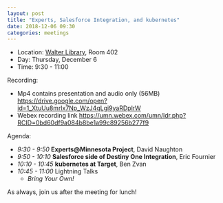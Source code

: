 ```yaml
---
layout: post
title: "Experts, Salesforce Integration, and kubernetes"
date: 2018-12-06 09:30
categories: meetings
---
```


- Location: [Walter Library](http://campusmaps.umn.edu/walter-library), Room 402
- Day: Thursday, December 6
- Time: 9:30 - 11:00

Recording:

- Mp4 contains presentation and audio only (56MB) https://drive.google.com/open?id=1_XtuUu8mrlx7Np_WzJ4qLgi9yaRDplrW
- Webex recording link https://umn.webex.com/umn/ldr.php?RCID=0bd60df9a084b8be1a99c89256b277f9

Agenda:

- *9:30 - 9:50* **Experts@Minnesota Project**, David Naughton
- *9:50 - 10:10* **Salesforce side of Destiny One Integration**, Eric Fournier
- *10:10 - 10:45* **kubernetes at Target**, Ben Zvan
- *10:45 - 11:00* Lightning Talks
  - _Bring Your Own!_

As always, join us after the meeting for lunch!
